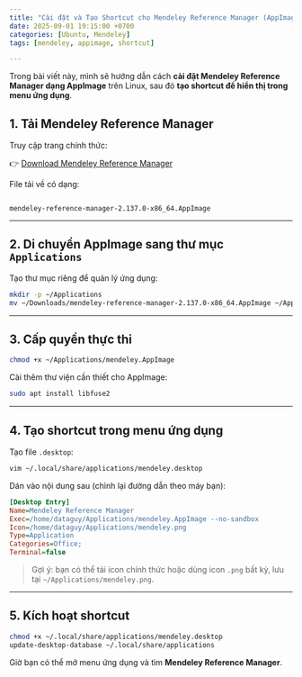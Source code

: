 ```yaml
---
title: "Cài đặt và Tạo Shortcut cho Mendeley Reference Manager (AppImage) trên Linux"
date: 2025-09-01 19:15:00 +0700
categories: [Ubuntu, Mendeley]
tags: [mendeley, appimage, shortcut]

---
```


Trong bài viết này, mình sẽ hướng dẫn cách **cài đặt Mendeley Reference Manager dạng AppImage** trên Linux, sau đó **tạo shortcut để hiển thị trong menu ứng dụng**.  


## 1. Tải Mendeley Reference Manager

Truy cập trang chính thức:  

👉 [Download Mendeley Reference Manager](https://www.mendeley.com/download-reference-manager)

File tải về có dạng:  

```

mendeley-reference-manager-2.137.0-x86_64.AppImage

````

---

## 2. Di chuyển AppImage sang thư mục `Applications`

Tạo thư mục riêng để quản lý ứng dụng:

```bash
mkdir -p ~/Applications
mv ~/Downloads/mendeley-reference-manager-2.137.0-x86_64.AppImage ~/Applications/mendeley.AppImage
````

---

## 3. Cấp quyền thực thi

```bash
chmod +x ~/Applications/mendeley.AppImage
```

Cài thêm thư viện cần thiết cho AppImage:

```bash
sudo apt install libfuse2
```

---

## 4. Tạo shortcut trong menu ứng dụng

Tạo file `.desktop`:

```bash
vim ~/.local/share/applications/mendeley.desktop
```

Dán vào nội dung sau (chỉnh lại đường dẫn theo máy bạn):

```ini
[Desktop Entry]
Name=Mendeley Reference Manager
Exec=/home/dataguy/Applications/mendeley.AppImage --no-sandbox
Icon=/home/dataguy/Applications/mendeley.png
Type=Application
Categories=Office;
Terminal=false
```

> Gợi ý: bạn có thể tải icon chính thức hoặc dùng icon `.png` bất kỳ, lưu tại `~/Applications/mendeley.png`.

---

## 5. Kích hoạt shortcut

```bash
chmod +x ~/.local/share/applications/mendeley.desktop
update-desktop-database ~/.local/share/applications
```

Giờ bạn có thể mở menu ứng dụng và tìm **Mendeley Reference Manager**.
